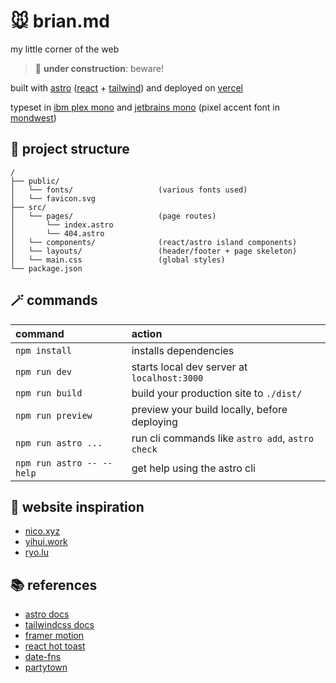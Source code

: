 # 🐭 brian.md

my little corner of the web

> 🚧 **under construction**: beware!

built with [astro](https://astro.build/) ([react](https://react.dev/) + [tailwind](https://tailwindcss.com/)) and deployed on [vercel](https://vercel.com/)

typeset in [ibm plex mono](https://www.ibm.com/plex/) and [jetbrains mono](https://www.jetbrains.com/lp/mono/) (pixel accent font in [mondwest](https://pangrampangram.com/products/bitmap-fonts))

## 📁 project structure
```
/
├── public/
│   └── fonts/                   (various fonts used)
│   └── favicon.svg
├── src/
│   └── pages/                   (page routes)
│       └── index.astro
│       └── 404.astro
│   └── components/              (react/astro island components)
│   └── layouts/                 (header/footer + page skeleton)
│   └── main.css                 (global styles)
└── package.json
```

## 🪄 commands
| command                   | action                                           |
| :------------------------ | :----------------------------------------------- |
| `npm install`             | installs dependencies                            |
| `npm run dev`             | starts local dev server at `localhost:3000`      |
| `npm run build`           | build your production site to `./dist/`          |
| `npm run preview`         | preview your build locally, before deploying     |
| `npm run astro ...`       | run cli commands like `astro add`, `astro check` |
| `npm run astro -- --help` | get help using the astro cli                     |

## 💭 website inspiration
- [nico.xyz](https://nico.xyz/) 
- [yihui.work](https://yihui.work/)
- [ryo.lu](https://ryo.lu/)

## 📚 references
- [astro docs](https://docs.astro.build/en/getting-started/)
- [tailwindcss docs](https://tailwindcss.com/docs/installation)
- [framer motion](https://www.framer.com/motion/)
- [react hot toast](https://react-hot-toast.com/)
- [date-fns](https://date-fns.org/)
- [partytown](https://partytown.builder.io/)

